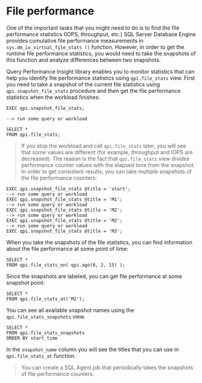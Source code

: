# File performance

One of the important tasks that you might need to do is to find the file performance statistics (IOPS, throughput, etc.) SQL Server Database Engine provides cumulative file performance measurements in `sys.dm_io_virtual_file_stats ()` function. However, in order to get the runtime file performance statistics, you would need to take the snapshots of this function and analyze differences between two snapshots.

Query Performance Insight library enables you to monitor statistics that can help you identify
file performance statistics using `qpi.file_stats` view. First you need to take a snapshot of the current file statistics using `qpi.snapshot_file_stats` procedure and then get the file performance statistics when the workload finishes:

```
EXEC qpi.snapshot_file_stats;

--> run some query or workload

SELECT *
FROM qpi.file_stats;
```

> If you stop the workload and call `qpi.file_stats` later, you will see that some values are  different (for example, throughput and IOPS are decreased). The reason is the fact that `qpi.file_stats` view divides performance counter values with the elapsed time from the snapshot. 
In order to get consistent results, you can take multiple snapshots of the file performance counters:

```
EXEC qpi.snapshot_file_stats @title = 'start';
--> run some query or workload
EXEC qpi.snapshot_file_stats @title = 'M1';
--> run some query or workload
EXEC qpi.snapshot_file_stats @title = 'M2';
--> run some query or workload
EXEC qpi.snapshot_file_stats @title = 'M2';
--> run some query or workload
EXEC qpi.snapshot_file_stats @title = 'M3';
```

When you take the snapshots of the file statistics, you can find information about the file performance at some point of time:
```
SELECT *
FROM qpi.file_stats_on( qpi.ago(0, 2, 15) );
```

Since the snapshots are labeled, you can get file performance at some snapshot point:
```
SELECT *
FROM qpi.file_stats_at('M2');
```

You can see all available snapshot names using the `qpi.file_stats_snapshots` view.

```
SELECT *
FROM qpi.file_stats_snapshots
ORDER BY start_time
```

In the `snapshot_name` column you will see the titles that you can use in `qpi.file_stats_at` function.

> You can create a SQL Agent job that periodically takes the snapshots of file performance counters.

